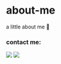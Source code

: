 # about-me
a little about me 🤗
### contact me:
[![](https://img.shields.io/badge/Facebook-NguyenMinhThai-red)](https://www.facebook.com/swan.uahage )
[![](https://img.shields.io/badge/Gmail-minthai222%40gmail.com-green)](mailto:minthai222@gmail.com)

